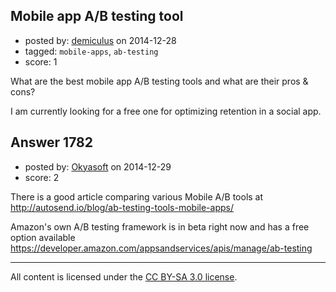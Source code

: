 ## Mobile app A/B testing tool

- posted by: [demiculus](https://stackexchange.com/users/5264485/demiculus) on 2014-12-28
- tagged: `mobile-apps`, `ab-testing`
- score: 1

What are the best mobile app A/B testing tools and what are their pros & cons?

I am currently looking for a free one for optimizing retention in a social app.


## Answer 1782

- posted by: [Okyasoft](https://stackexchange.com/users/294248/okyasoft) on 2014-12-29
- score: 2

There is a good article comparing various Mobile A/B tools at http://autosend.io/blog/ab-testing-tools-mobile-apps/

Amazon's own A/B testing framework is in beta right now and has a free option available https://developer.amazon.com/appsandservices/apis/manage/ab-testing



---

All content is licensed under the [CC BY-SA 3.0 license](https://creativecommons.org/licenses/by-sa/3.0/).
